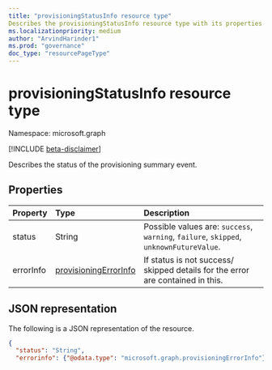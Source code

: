 ```yaml
---
title: "provisioningStatusInfo resource type"
Describes the provisioningStatusInfo resource type with its properties and a JSON representation.
ms.localizationpriority: medium
author: "ArvindHarinder1"
ms.prod: "governance"
doc_type: "resourcePageType"
---
```


# provisioningStatusInfo resource type

Namespace: microsoft.graph

[!INCLUDE [beta-disclaimer](../../includes/beta-disclaimer.md)]

Describes the status of the provisioning summary event. 

## Properties

| Property     | Type        | Description |
|:-------------|:------------|:------------|
|status|String| Possible values are: `success`, `warning`, `failure`, `skipped`, `unknownFutureValue`.|
|errorInfo|[provisioningErrorInfo](provisioningerrorinfo.md)| If status is not success/ skipped details for the error are contained in this.|

## JSON representation

The following is a JSON representation of the resource.

<!-- {
  "blockType": "resource",
  "optionalProperties": [

  ],
  "@odata.type": "microsoft.graph.provisioningStatusInfo",
  "baseType": null
}-->

```json
{
  "status": "String",
  "errorinfo": {"@odata.type": "microsoft.graph.provisioningErrorInfo"},}
```

<!-- uuid: 16cd6b66-4b1a-43a1-adaf-3a886856ed98
2019-02-04 14:57:30 UTC -->
<!-- {
  "type": "#page.annotation",
  "description": "provisioningStatusInfo resource",
  "keywords": "",
  "section": "documentation",
  "tocPath": ""
}-->


